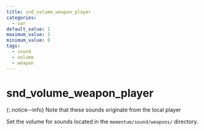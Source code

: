```yaml
---
title: snd_volume_weapon_player
categories:
  - var
default_value: 1
maximum_value: 1
minimum_value: 0
tags:
  - sound
  - volume
  - weapon
---
```


# snd_volume_weapon_player

{:.notice--info}
Note that these sounds originate from the local player

Set the volume for sounds located in the `momentum/sound/weapons/` directory.

